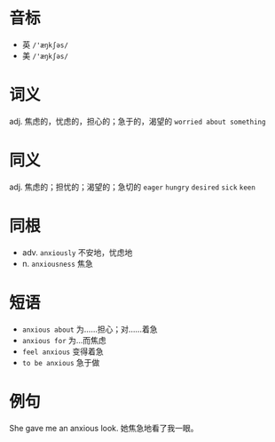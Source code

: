 # 音标

- 英 `/'æŋkʃəs/`
- 美 `/'æŋkʃəs/`

# 词义

adj. 焦虑的，忧虑的，担心的；急于的，渴望的
`worried about something`

# 同义

adj. 焦虑的；担忧的；渴望的；急切的
`eager` `hungry` `desired` `sick` `keen`

# 同根

- adv. `anxiously` 不安地，忧虑地
- n. `anxiousness` 焦急

# 短语

- `anxious about` 为……担心；对……着急
- `anxious for` 为…而焦虑
- `feel anxious` 变得着急
- `to be anxious` 急于做

# 例句

She gave me an anxious look.
她焦急地看了我一眼。


